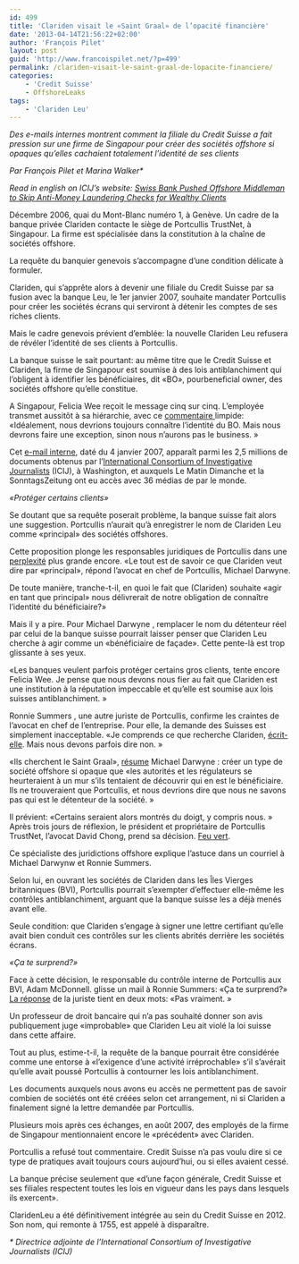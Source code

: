 ```yaml
---
id: 499
title: 'Clariden visait le «Saint Graal» de l’opacité financière'
date: '2013-04-14T21:56:22+02:00'
author: 'François Pilet'
layout: post
guid: 'http://www.francoispilet.net/?p=499'
permalink: /clariden-visait-le-saint-graal-de-lopacite-financiere/
categories:
    - 'Credit Suisse'
    - OffshoreLeaks
tags:
    - 'Clariden Leu'
---
```


*Des e-mails internes montrent comment la filiale du Credit Suisse a fait pression sur une firme de Singapour pour créer des sociétés offshore si opaques qu’elles cachaient totalement l’identité de ses clients*

*Par François Pilet et Marina Walker\**

*Read in english on ICIJ’s website: [Swiss Bank Pushed Offshore Middleman to Skip Anti-Money Laundering Checks for Wealthy Clients](http://www.icij.org/offshore/swiss-bank-pushed-offshore-middleman-skip-anti-money-laundering-checks-wealthy-clients)*

Décembre 2006, quai du Mont-Blanc numéro 1, à Genève. Un cadre de la banque privée Clariden contacte le siège de Portcullis TrustNet, à Singapour. La firme est spécialisée dans la constitution à la chaîne de sociétés offshore.

La requête du banquier genevois s’accompagne d’une condition délicate à formuler.

Clariden, qui s’apprête alors à devenir une filiale du Credit Suisse par sa fusion avec la banque Leu, le 1er janvier 2007, souhaite mandater Portcullis pour créer les sociétés écrans qui serviront à détenir les comptes de ses riches clients.

Mais le cadre genevois prévient d’emblée: la nouvelle Clariden Leu refusera de révéler l’identité de ses clients à Portcullis.

La banque suisse le sait pourtant: au même titre que le Credit Suisse et Clariden, la firme de Singapour est soumise à des lois antiblanchiment qui l’obligent à identifier les bénéficiaires, dit «BO», pourbeneficial owner, des sociétés offshore qu’elle constitue.

A Singapour, Felicia Wee reçoit le message cinq sur cinq. L’employée transmet aussitôt à sa hiérarchie, avec ce [commentaire ](https://www.documentcloud.org/documents/625110-5a9e02458e486623dd2792a2b3a86484-20070104-1948.html)limpide: «Idéalement, nous devrions toujours connaître l’identité du BO. Mais nous devrons faire une exception, sinon nous n’aurons pas le business. »

Cet [e-mail interne](https://www.documentcloud.org/documents/625108-0a8aa8b46793abe87bf2f29c192925bb-20070111-0556.html), daté du 4 janvier 2007, apparaît parmi les 2,5 millions de documents obtenus par l’[International Consortium of Investigative Journalists](http://www.icij.org/offshore) (ICIJ), à Washington, et auxquels Le Matin Dimanche et la SonntagsZeitung ont eu accès avec 36 médias de par le monde.

*«Protéger certains clients»*

Se doutant que sa requête poserait problème, la banque suisse fait alors une suggestion. Portcullis n’aurait qu’à enregistrer le nom de Clariden Leu comme «principal» des sociétés offshores.

Cette proposition plonge les responsables juridiques de Portcullis dans une [perplexité](https://www.documentcloud.org/documents/625110-5a9e02458e486623dd2792a2b3a86484-20070104-1948.html) plus grande encore. «Le tout est de savoir ce que Clariden veut dire par «principal», répond l’avocat en chef de Portcullis, Michael Darwyne.

De toute manière, tranche-t-il, en quoi le fait que (Clariden) souhaite «agir en tant que principal» nous délivrerait de notre obligation de connaître l’identité du bénéficiaire?»

Mais il y a pire. Pour Michael Darwyne , remplacer le nom du détenteur réel par celui de la banque suisse pourrait laisser penser que Clariden Leu cherche à agir comme un «bénéficiaire de façade». Cette pente-là est trop glissante à ses yeux.

«Les banques veulent parfois protéger certains gros clients, tente encore Felicia Wee. Je pense que nous devons nous fier au fait que Clariden est une institution à la réputation impeccable et qu’elle est soumise aux lois suisses antiblanchiment. »

Ronnie Summers , une autre juriste de Portcullis, confirme les craintes de l’avocat en chef de l’entreprise. Pour elle, la demande des Suisses est simplement inacceptable. «Je comprends ce que recherche Clariden, [écrit-elle](https://www.documentcloud.org/documents/625110-5a9e02458e486623dd2792a2b3a86484-20070104-1948.html). Mais nous devons parfois dire non. »

«Ils cherchent le Saint Graal», [résume](https://www.documentcloud.org/documents/625137-e90a51d973c5ddbefec22b1423decd21-20070108-0413.html) Michael Darwyne : créer un type de société offshore si opaque que «les autorités et les régulateurs se heurteraient à un mur s’ils tentaient de découvrir qui en est le bénéficiaire. Ils ne trouveraient que Portcullis, et nous devrions dire que nous ne savons pas qui est le détenteur de la société. »

Il prévient: «Certains seraient alors montrés du doigt, y compris nous. » Après trois jours de réflexion, le président et propriétaire de Portcullis TrustNet, l’avocat David Chong, prend sa décision. [Feu vert](https://www.documentcloud.org/documents/625111-6d2599f776a608870420922ebc23f0fc-20070110-0910.html).

Ce spécialiste des juridictions offshore explique l’astuce dans un courriel à Michael Darwynw et Ronnie Summers.

Selon lui, en ouvrant les sociétés de Clariden dans les Îles Vierges britanniques (BVI), Portcullis pourrait s’exempter d’effectuer elle-même les contrôles antiblanchiment, arguant que la banque suisse les a déjà menés avant elle.

Seule condition: que Clariden s’engage à signer une lettre certifiant qu’elle avait bien conduit ces contrôles sur les clients abrités derrière les sociétés écrans.

*«Ça te surprend?»*

Face à cette décision, le responsable du contrôle interne de Portcullis aux BVI, Adam McDonnell. glisse un mail à Ronnie Summers: «Ça te surprend?» [La réponse](https://www.documentcloud.org/documents/625124-7159ade5dd7ed751d67b4145ce505d96-20070110-2005.html) de la juriste tient en deux mots: «Pas vraiment. »

Un professeur de droit bancaire qui n’a pas souhaité donner son avis publiquement juge «improbable» que Clariden Leu ait violé la loi suisse dans cette affaire.

Tout au plus, estime-t-il, la requête de la banque pourrait être considérée comme une entorse à «l’exigence d’une activité irréprochable» s’il s’avérait qu’elle avait poussé Portcullis à contourner les lois antiblanchiment.

Les documents auxquels nous avons eu accès ne permettent pas de savoir combien de sociétés ont été créées selon cet arrangement, ni si Clariden a finalement signé la lettre demandée par Portcullis.

Plusieurs mois après ces échanges, en août 2007, des employés de la firme de Singapour mentionnaient encore le «précédent» avec Clariden.

Portcullis a refusé tout commentaire. Credit Suisse n’a pas voulu dire si ce type de pratiques avait toujours cours aujourd’hui, ou si elles avaient cessé.

La banque précise seulement que «d’une façon générale, Credit Suisse et ses filiales respectent toutes les lois en vigueur dans les pays dans lesquels ils exercent».

ClaridenLeu a été définitivement intégrée au sein du Credit Suisse en 2012. Son nom, qui remonte à 1755, est appelé à disparaître.

*\* Directrice adjointe de l’International Consortium of Investigative Journalists (ICIJ)*
